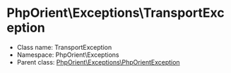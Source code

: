 PhpOrient\Exceptions\TransportException
===============






* Class name: TransportException
* Namespace: PhpOrient\Exceptions
* Parent class: [PhpOrient\Exceptions\PhpOrientException](PhpOrient-Exceptions-PhpOrientException.md)








